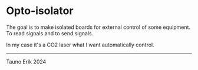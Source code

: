 # Opto-isolator

The goal is to make isolated boards for external control of some equipment. To read signals and to send signals.

In my case it's a CO2 laser what I want automatically control.

_____
Tauno Erik 2024
